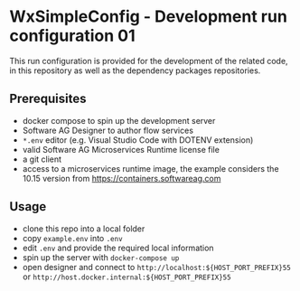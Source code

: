# WxSimpleConfig - Development run configuration 01

This run configuration is provided for the development of the related code, in this repository as well as the dependency packages repositories.

## Prerequisites

- docker compose to spin up the development server
- Software AG Designer to author flow services
- `*.env` editor (e.g. Visual Studio Code with DOTENV extension)
- valid Software AG Microservices Runtime license file
- a git client
- access to a microservices runtime image, the example considers the 10.15 version from https://containers.softwareag.com

## Usage

- clone this repo into a local folder
- copy `example.env` into `.env`
- edit `.env` and provide the required local information
- spin up the server with `docker-compose up`
- open designer and connect to `http://localhost:${HOST_PORT_PREFIX}55` or `http://host.docker.internal:${HOST_PORT_PREFIX}55`

